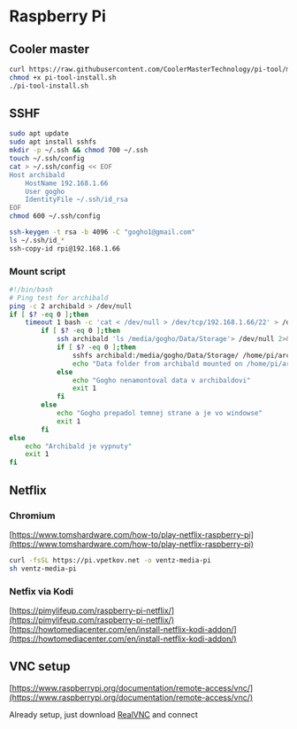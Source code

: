 # Raspberry Pi

## Cooler master

```bash
curl https://raw.githubusercontent.com/CoolerMasterTechnology/pi-tool/master/install.sh -o pi-tool-install.sh 
chmod +x pi-tool-install.sh 
./pi-tool-install.sh
```

## SSHF

```bash
sudo apt update
sudo apt install sshfs
mkdir -p ~/.ssh && chmod 700 ~/.ssh
touch ~/.ssh/config
cat > ~/.ssh/config << EOF
Host archibald
	HostName 192.168.1.66
	User gogho
	IdentityFile ~/.ssh/id_rsa
EOF
chmod 600 ~/.ssh/config

ssh-keygen -t rsa -b 4096 -C "gogho1@gmail.com"
ls ~/.ssh/id_*
ssh-copy-id rpi@192.168.1.66
```

### Mount script

```bash
#!/bin/bash
# Ping test for archibald
ping -c 2 archibald > /dev/null
if [ $? -eq 0 ];then
	timeout 1 bash -c 'cat < /dev/null > /dev/tcp/192.168.1.66/22' > /dev/null 2>&1
		if [ $? -eq 0 ];then	
			ssh archibald 'ls /media/gogho/Data/Storage'> /dev/null 2>&1
			if [ $? -eq 0 ];then
				sshfs archibald:/media/gogho/Data/Storage/ /home/pi/archibald/
				echo "Data folder from archibald mounted on /home/pi/archibald"
			else
				echo "Gogho nenamontoval data v archibaldovi"
				exit 1
			fi
		else
			echo "Gogho prepadol temnej strane a je vo windowse"
			exit 1
		fi
else
	echo "Archibald je vypnuty"
	exit 1
fi
```

## Netflix

### Chromium

[https://www.tomshardware.com/how-to/play-netflix-raspberry-pi](https://www.tomshardware.com/how-to/play-netflix-raspberry-pi)  

```bash
curl -fsSL https://pi.vpetkov.net -o ventz-media-pi
sh ventz-media-pi
```

### Netfix via Kodi

[https://pimylifeup.com/raspberry-pi-netflix/](https://pimylifeup.com/raspberry-pi-netflix/)  
[https://howtomediacenter.com/en/install-netflix-kodi-addon/](https://howtomediacenter.com/en/install-netflix-kodi-addon/)  


## VNC setup

[https://www.raspberrypi.org/documentation/remote-access/vnc/](https://www.raspberrypi.org/documentation/remote-access/vnc/)

Already setup, just download [RealVNC](https://www.realvnc.com/en/connect/download/viewer/) and connect

